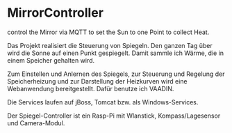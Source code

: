 # MirrorController
control the Mirror via MQTT to set the Sun to one Point to collect Heat.

Das Projekt realisiert die Steuerung von Spiegeln.
Den ganzen Tag über wird die Sonne auf einen Punkt gespiegelt.
Damit sammle ich Wärme, die in einem Speicher gehalten wird.

Zum Einstellen und Anlernen des Spiegels, zur Steuerung und Regelung der Speicherheizung und zur Darstellung der Heizkurven wird eine Webanwendung bereitgestellt. Dafür benutze ich VAADIN.

Die Services laufen auf jBoss, Tomcat bzw. als Windows-Services.

Der Spiegel-Controller ist ein Rasp-Pi mit Wlanstick, Kompass/Lagesensor und Camera-Modul.





